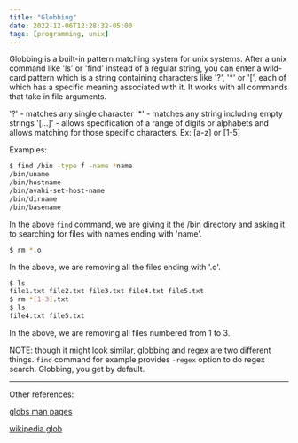 ```yaml
---
title: "Globbing"
date: 2022-12-06T12:28:32-05:00
tags: [programming, unix]
---
```


Globbing is a built-in pattern matching system for unix systems. After a unix command like 'ls' or 'find' instead of a regular string, you can enter a wild-card pattern which is a string containing characters like '?', '*' or '[', each of which has a specific meaning associated with it. It works with all commands that take in file arguments.

'?' - matches any single character
'*' - matches any string including empty strings
'[...]' - allows specification of a range of digits or alphabets and allows matching for those specific characters. Ex: [a-z] or [1-5]

Examples:

```bash
$ find /bin -type f -name *name
/bin/uname
/bin/hostname
/bin/avahi-set-host-name
/bin/dirname
/bin/basename
```
In the above `find` command, we are giving it the /bin directory and asking it to searching for files with names ending with 'name'.

```bash
$ rm *.o
```
In the above, we are removing all the files ending with '.o'.

```bash
$ ls
file1.txt file2.txt file3.txt file4.txt file5.txt
$ rm *[1-3].txt
$ ls
file4.txt file5.txt
```
In the above, we are removing all files numbered from 1 to 3.

NOTE: though it might look similar, globbing and regex are two different things. `find` command for example provides `-regex` option to do regex search. Globbing, you get by default.

***

Other references:

[globs man pages](https://man7.org/linux/man-pages/man7/glob.7.html)

[wikipedia glob](https://en.wikipedia.org/wiki/Glob_(programming))

